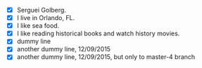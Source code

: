  - [X] Serguei Golberg.
 - [X] I live in Orlando, FL.
 - [X] I like sea food.
 - [X] I like reading historical books and watch history movies.
 - [X] dummy line
 - [X] another dummy line, 12/09/2015
 - [X] another dummy line, 12/09/2015, but only to master-4 branch
